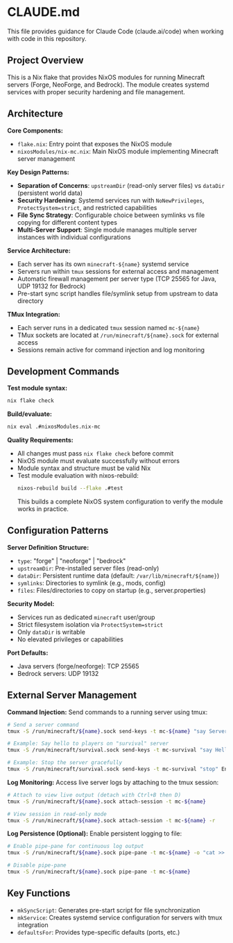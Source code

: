 # CLAUDE.md

This file provides guidance for Claude Code (claude.ai/code) when working with code in this repository.

## Project Overview

This is a Nix flake that provides NixOS modules for running Minecraft servers (Forge, NeoForge, and Bedrock). The module creates systemd services with proper security hardening and file management.

## Architecture

**Core Components:**
- `flake.nix`: Entry point that exposes the NixOS module
- `nixosModules/nix-mc.nix`: Main NixOS module implementing Minecraft server management

**Key Design Patterns:**
- **Separation of Concerns**: `upstreamDir` (read-only server files) vs `dataDir` (persistent world data)
- **Security Hardening**: Systemd services run with `NoNewPrivileges`, `ProtectSystem=strict`, and restricted capabilities
- **File Sync Strategy**: Configurable choice between symlinks vs file copying for different content types
- **Multi-Server Support**: Single module manages multiple server instances with individual configurations

**Service Architecture:**
- Each server has its own `minecraft-${name}` systemd service
- Servers run within `tmux` sessions for external access and management
- Automatic firewall management per server type (TCP 25565 for Java, UDP 19132 for Bedrock)
- Pre-start sync script handles file/symlink setup from upstream to data directory

**TMux Integration:**
- Each server runs in a dedicated `tmux` session named `mc-${name}`
- TMux sockets are located at `/run/minecraft/${name}.sock` for external access
- Sessions remain active for command injection and log monitoring

## Development Commands

**Test module syntax:**
```bash
nix flake check
```

**Build/evaluate:**
```bash
nix eval .#nixosModules.nix-mc
```

**Quality Requirements:**
- All changes must pass `nix flake check` before commit
- NixOS module must evaluate successfully without errors
- Module syntax and structure must be valid Nix
- Test module evaluation with nixos-rebuild:
  ```bash
  nixos-rebuild build --flake .#test
  ```
  This builds a complete NixOS system configuration to verify the module works in practice.

## Configuration Patterns

**Server Definition Structure:**
- `type`: "forge" | "neoforge" | "bedrock"
- `upstreamDir`: Pre-installed server files (read-only)
- `dataDir`: Persistent runtime data (default: `/var/lib/minecraft/${name}`)
- `symlinks`: Directories to symlink (e.g., mods, config)
- `files`: Files/directories to copy on startup (e.g., server.properties)

**Security Model:**
- Services run as dedicated `minecraft` user/group
- Strict filesystem isolation via `ProtectSystem=strict`
- Only `dataDir` is writable
- No elevated privileges or capabilities

**Port Defaults:**
- Java servers (forge/neoforge): TCP 25565
- Bedrock servers: UDP 19132

## External Server Management

**Command Injection:**
Send commands to a running server using tmux:

```bash
# Send a server command
tmux -S /run/minecraft/${name}.sock send-keys -t mc-${name} "say Server message!" Enter

# Example: Say hello to players on "survival" server
tmux -S /run/minecraft/survival.sock send-keys -t mc-survival "say Hello players!" Enter

# Example: Stop the server gracefully
tmux -S /run/minecraft/survival.sock send-keys -t mc-survival "stop" Enter
```

**Log Monitoring:**
Access live server logs by attaching to the tmux session:

```bash
# Attach to view live output (detach with Ctrl+B then D)
tmux -S /run/minecraft/${name}.sock attach-session -t mc-${name}

# View session in read-only mode
tmux -S /run/minecraft/${name}.sock attach-session -t mc-${name} -r
```

**Log Persistence (Optional):**
Enable persistent logging to file:

```bash
# Enable pipe-pane for continuous log output
tmux -S /run/minecraft/${name}.sock pipe-pane -t mc-${name} -o "cat >> /var/log/minecraft-${name}.log"

# Disable pipe-pane
tmux -S /run/minecraft/${name}.sock pipe-pane -t mc-${name}
```

## Key Functions

- `mkSyncScript`: Generates pre-start script for file synchronization
- `mkService`: Creates systemd service configuration for servers with tmux integration
- `defaultsFor`: Provides type-specific defaults (ports, etc.)